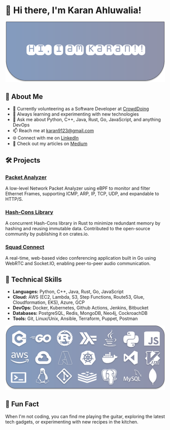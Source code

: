 # 👋 Hi there, I'm Karan Ahluwalia!

![Profile Banner](Hero.svg)

## 🚀 About Me

- 🔭 Currently volunteering as a Software Developer at [CrowdDoing](https://www.crowddoing.world/)
- 🌱 Always learning and experimenting with new technologies
- 💬 Ask me about Python, C++, Java, Rust, Go, JavaScript, and anything DevOps
- 📫 Reach me at [karan9123@gmail.com](mailto:karan9123@gmail.com)
- 🌐 Connect with me on [LinkedIn](http://linkedin.com/in/karanSahluwalia)
- 📝 Check out my articles on [Medium](https://medium.com/@karan9123)

## 🛠️ Projects

### [Packet Analyzer](https://github.com/karan9123/Packet-Analyzer)
A low-level Network Packet Analyzer using eBPF to monitor and filter Ethernet Frames, supporting ICMP, ARP, IP, TCP, UDP, and expandable to HTTP/S.

### [Hash-Cons Library](https://crates.io/crates/hash_cons)
A concurrent Hash-Cons library in Rust to minimize redundant memory by hashing and reusing immutable data. Contributed to the open-source community by publishing it on crates.io.

### [Squad Connect](https://github.com/karan9123/squad-connect)
A real-time, web-based video conferencing application built in Go using WebRTC and Socket.IO, enabling peer-to-peer audio communication.

## 🧰 Technical Skills

- **Languages:** Python, C++, Java, Rust, Go, JavaScript
- **Cloud:** AWS (EC2, Lambda, S3, Step Functions, Route53, Glue, Cloudformation, EKS), Azure, GCP
- **DevOps:** Docker, Kubernetes, Github Actions, Jenkins, Bitbucket
- **Databases:** PostgreSQL, Redis, MongoDB, Neo4j, CockroachDB
- **Tools:** Git, Linux/Unix, Ansible, Terraform, Puppet, Postman

![My Tech](tech.svg)

## 🎨 Fun Fact

When I'm not coding, you can find me playing the guitar, exploring the latest tech gadgets, or experimenting with new recipes in the kitchen.